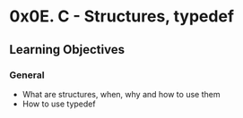# 0x0E. C - Structures, typedef
## Learning Objectives
### General
* What are structures, when, why and how to use them
* How to use typedef
